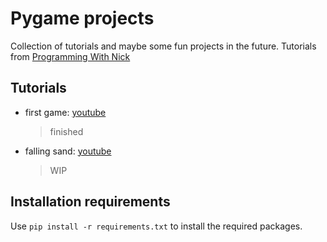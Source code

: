 # Pygame projects
Collection of tutorials and maybe some fun projects in the future.
Tutorials from [Programming With Nick](https://www.youtube.com/@programmingwithnick)


## Tutorials
- first game: [youtube](https://youtu.be/HUMe0tZ8T34?si=IrJjX2nbJAFUVmPc)
    >finished
- falling sand: [youtube](https://youtu.be/JKv6CwOiIlU?si=DctnsYqhYypzeuhe)
    >WIP

## Installation requirements
Use ```pip install -r requirements.txt``` to install the required packages.
